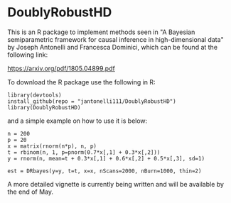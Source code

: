 # DoublyRobustHD
This is an R package to implement methods seen in "A Bayesian semiparametric framework for causal inference in
high-dimensional data" by Joseph Antonelli and Francesca Dominici, which can be found at the following link:

https://arxiv.org/pdf/1805.04899.pdf

To download the R package use the following in R:


```
library(devtools)
install_github(repo = "jantonelli111/DoublyRobustHD")
library(DoublyRobustHD)
```

and a simple example on how to use it is below:

```{r, eval=TRUE}
n = 200
p = 20
x = matrix(rnorm(n*p), n, p)
t = rbinom(n, 1, p=pnorm(0.7*x[,1] + 0.3*x[,2]))
y = rnorm(n, mean=t + 0.3*x[,1] + 0.6*x[,2] + 0.5*x[,3], sd=1)

est = DRbayes(y=y, t=t, x=x, nScans=2000, nBurn=1000, thin=2)
```

A more detailed vignette is currently being written and will be available by the end of May.
